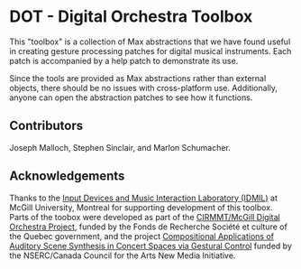 # DOT - Digital Orchestra Toolbox

This "toolbox" is a collection of Max abstractions that we have found useful in creating gesture processing patches for digital musical instruments. Each patch is accompanied by a help patch to demonstrate its use.

Since the tools are provided as Max abstractions rather than external objects, there should be no issues with cross-platform use. Additionally, anyone can open the abstraction patches to see how it functions.

## Contributors

Joseph Malloch, Stephen Sinclair, and Marlon Schumacher.

## Acknowledgements

Thanks to the [Input Devices and Music Interaction Laboratory (IDMIL)](http://idmil.org/home) at McGill University, Montreal for supporting development of this toolbox. Parts of the toobox were developed as part of the [CIRMMT/McGill Digital Orchestra Project](http://idmil.org/projects/digital_orchestra), funded by the Fonds de Recherche Société et culture of the Quebec government, and the project [Compositional Applications of Auditory Scene Synthesis in Concert Spaces via Gestural Control](http://idmil.org/projects/spatialization) funded by the NSERC/Canada Council for the Arts New Media Initiative.
